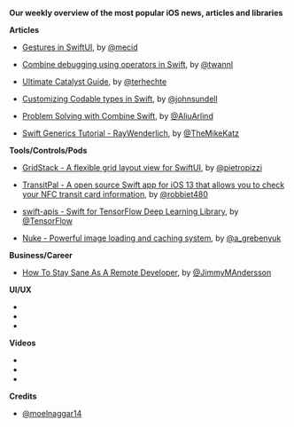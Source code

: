 **Our weekly overview of the most popular iOS news, articles and libraries**


**Articles**

* [Gestures in SwiftUI](https://mecid.github.io/2019/07/10/gestures-in-swiftui/), by [@mecid](https://twitter.com/mecid)

* [Combine debugging using operators in Swift](https://www.avanderlee.com/debugging/combine-swift/), by [@twannl](https://www.twitter.com/twannl)

* [Ultimate Catalyst Guide](https://appventure.me/guides/catalyst/intro.html), by [@terhechte](https://twitter.com/terhechte)

* [Customizing Codable types in Swift](https://www.swiftbysundell.com/posts/customizing-codable-types-in-swift), by [@johnsundell](https://twitter.com/johnsundell)

* [Problem Solving with Combine Swift](https://medium.com/flawless-app-stories/problem-solving-with-combine-swift-4751885fda77), by [@AliuArlind](https://twitter.com/AliuArlind)

* [Swift Generics Tutorial - RayWenderlich](https://www.raywenderlich.com/3535703-swift-generics-tutorial-getting-started?utm_campaign=rw-weekly-issue-225&utm_medium=email&utm_source=rw-weekly), by [@TheMikeKatz](https://twitter.com/TheMikeKatz)

**Tools/Controls/Pods**

* [GridStack - A flexible grid layout view for SwiftUI](https://github.com/pietropizzi/GridStack), by [@pietropizzi](https://twitter.com/pietropizzi)

* [TransitPal - A open source Swift app for iOS 13 that allows you to check your NFC transit card information](https://github.com/robbiet480/TransitPal), by [@robbiet480](https://twitter.com/robbiet480)

* [swift-apis - Swift for TensorFlow Deep Learning Library](https://github.com/tensorflow/swift-apis), by [@TensorFlow](https://twitter.com/TensorFlow)

* [Nuke - Powerful image loading and caching system](https://github.com/kean/Nuke), by [@a_grebenyuk](https://twitter.com/a_grebenyuk)

**Business/Career**

* [How To Stay Sane As A Remote Developer](https://medium.com/swlh/how-to-stay-sane-as-a-remote-developer-48377bae99d3), by [@JimmyMAndersson](https://twitter.com/JimmyMAndersson)

**UI/UX**

*
*
*

**Videos**

*
*
*

**Credits**
 
* [@moelnaggar14](https://github.com/MoElnaggar14)
